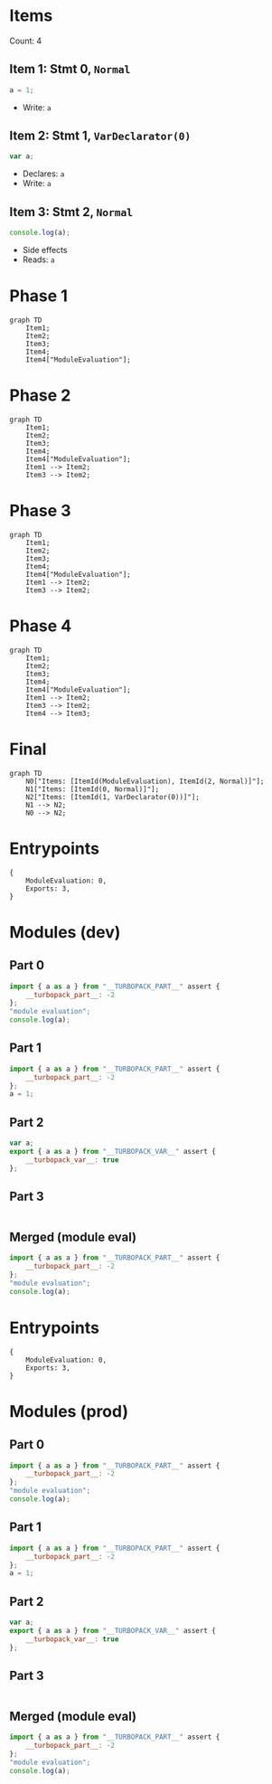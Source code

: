 # Items

Count: 4

## Item 1: Stmt 0, `Normal`

```js
a = 1;

```

- Write: `a`

## Item 2: Stmt 1, `VarDeclarator(0)`

```js
var a;

```

- Declares: `a`
- Write: `a`

## Item 3: Stmt 2, `Normal`

```js
console.log(a);

```

- Side effects
- Reads: `a`

# Phase 1
```mermaid
graph TD
    Item1;
    Item2;
    Item3;
    Item4;
    Item4["ModuleEvaluation"];
```
# Phase 2
```mermaid
graph TD
    Item1;
    Item2;
    Item3;
    Item4;
    Item4["ModuleEvaluation"];
    Item1 --> Item2;
    Item3 --> Item2;
```
# Phase 3
```mermaid
graph TD
    Item1;
    Item2;
    Item3;
    Item4;
    Item4["ModuleEvaluation"];
    Item1 --> Item2;
    Item3 --> Item2;
```
# Phase 4
```mermaid
graph TD
    Item1;
    Item2;
    Item3;
    Item4;
    Item4["ModuleEvaluation"];
    Item1 --> Item2;
    Item3 --> Item2;
    Item4 --> Item3;
```
# Final
```mermaid
graph TD
    N0["Items: [ItemId(ModuleEvaluation), ItemId(2, Normal)]"];
    N1["Items: [ItemId(0, Normal)]"];
    N2["Items: [ItemId(1, VarDeclarator(0))]"];
    N1 --> N2;
    N0 --> N2;
```
# Entrypoints

```
{
    ModuleEvaluation: 0,
    Exports: 3,
}
```


# Modules (dev)
## Part 0
```js
import { a as a } from "__TURBOPACK_PART__" assert {
    __turbopack_part__: -2
};
"module evaluation";
console.log(a);

```
## Part 1
```js
import { a as a } from "__TURBOPACK_PART__" assert {
    __turbopack_part__: -2
};
a = 1;

```
## Part 2
```js
var a;
export { a as a } from "__TURBOPACK_VAR__" assert {
    __turbopack_var__: true
};

```
## Part 3
```js

```
## Merged (module eval)
```js
import { a as a } from "__TURBOPACK_PART__" assert {
    __turbopack_part__: -2
};
"module evaluation";
console.log(a);

```
# Entrypoints

```
{
    ModuleEvaluation: 0,
    Exports: 3,
}
```


# Modules (prod)
## Part 0
```js
import { a as a } from "__TURBOPACK_PART__" assert {
    __turbopack_part__: -2
};
"module evaluation";
console.log(a);

```
## Part 1
```js
import { a as a } from "__TURBOPACK_PART__" assert {
    __turbopack_part__: -2
};
a = 1;

```
## Part 2
```js
var a;
export { a as a } from "__TURBOPACK_VAR__" assert {
    __turbopack_var__: true
};

```
## Part 3
```js

```
## Merged (module eval)
```js
import { a as a } from "__TURBOPACK_PART__" assert {
    __turbopack_part__: -2
};
"module evaluation";
console.log(a);

```
